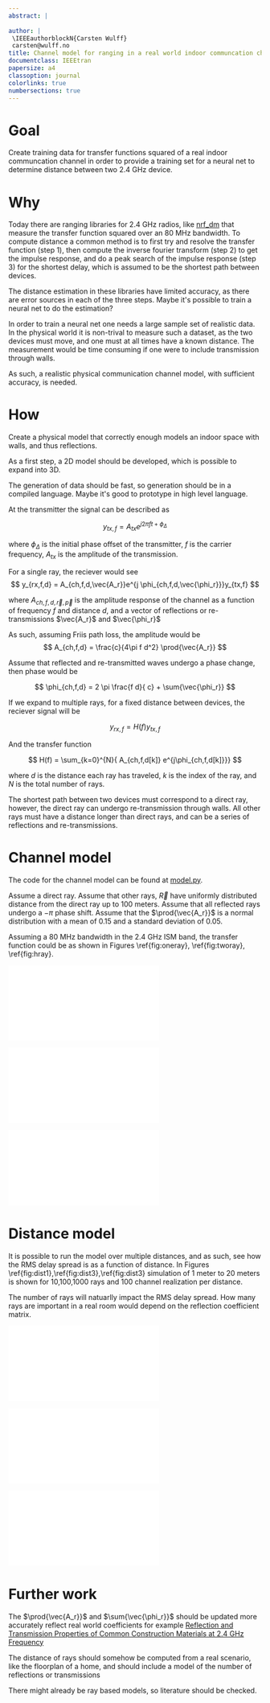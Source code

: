 ```yaml
---
abstract: |
  
author: |
 \IEEEauthorblockN{Carsten Wulff}
 carsten@wulff.no
title: Channel model for ranging in a real world indoor communcation channels
documentclass: IEEEtran
papersize: a4
classoption: journal
colorlinks: true
numbersections: true
---
```


# Goal
Create training data for transfer functions squared of a real indoor communcation
channel in order to provide a training set for a neural net to determine
distance between two 2.4 GHz device.

# Why
Today there are ranging libraries for 2.4 GHz radios, like
[nrf\_dm](https://github.com/nrfconnect/sdk-nrfxlib/tree/main/nrf_dm)
that measure the transfer function squared over an 80 MHz
bandwidth. To compute distance a common method is to first try and resolve the
transfer function (step 1), then compute the inverse fourier transform (step 2) to get the
impulse response, and do a peak search of the impulse response (step 3) for the shortest delay, which is assumed
to be the shortest path between devices.

The distance estimation in these libraries have limited accuracy, as there are
error sources in each of the three steps. Maybe it's possible to train a neural
net to do the estimation?

In order to train a neural net one needs a large sample set of realistic data.
In the physical world it is non-trival to measure such a dataset, as the two
devices must move, and one must at all times have a known distance. The
measurement would be time consuming if one were to include transmission through
walls.

As such, a realistic physical communication channel model, with sufficient
accuracy, is needed. 



# How
Create a physical model that correctly enough models an indoor space with walls,
and thus reflections.

As a first step, a 2D model should be developed, which is possible to expand
into 3D. 

The generation of data should be fast, so generation should be in a compiled language. Maybe it's
good to prototype in high level language.

At the transmitter the signal can be described as

$$
y_{tx,f} = A_{tx}e^{j 2 \pi f t + \phi_{\Delta}}
$$

where $\phi_{\Delta}$ is the initial phase offset of the transmitter, $f$ is the
carrier frequency, $A_{tx}$ is the amplitude of the transmission.

For a single ray, the reciever would see
$$
y_{rx,f,d} = A_{ch,f,d,\vec{A_r}}e^{j \phi_{ch,f,d,\vec{\phi_r}}}y_{tx,f}
$$

where $A_{ch,f,d,\vec{r},\vec{p}}$ is the amplitude response of the channel as a function of
frequency $f$ and distance $d$, and a vector of reflections or re-transmissions
$\vec{A_r}$ and $\vec{\phi_r}$

As such, assuming Friis path loss, the amplitude would be
$$
A_{ch,f,d} = \frac{c}{4\pi f d^2} \prod{\vec{A_r}} 
$$

Assume that reflected and re-transmitted waves undergo a phase change, then phase would be

$$
\phi_{ch,f,d} = 2 \pi \frac{f d}{ c} + \sum{\vec{\phi_r}}
$$

If we expand to multiple rays, for a fixed distance between devices, the reciever signal will be

$$
y_{rx,f} = H(f) y_{tx,f}
$$

And the transfer function 

$$
H(f) =  \sum_{k=0}^{N}{ A_{ch,f,d[k]} e^{j\phi_{ch,f,d[k]}}}
$$

where $d$ is the distance each ray has traveled, $k$ is the index of the ray, and $N$ is the total number of rays.


The shortest path between two devices must correspond to a direct ray, however,
the direct ray can undergo re-transmission through walls. All
other rays must have a distance longer than direct rays, and can be a series of
reflections and re-transmissions.

# Channel model

The code for the channel model can be found at [model.py](https://github.com/wulffern/memos/blob/main/2022-09-12_Range_model/model.py).

Assume a direct ray. Assume that other rays, $\vec{R}$ have uniformly distributed
distance from the direct ray up to 100 meters. Assume that all reflected rays
undergo a $-\pi$ phase shift. Assume that the $\prod{\vec{A_r}}$ is a normal
distribution with a mean of 0.15 and a standard deviation of 0.05.

Assuming a 80 MHz bandwidth in the 2.4 GHz ISM band, the transfer function 
could be as shown in Figures \ref{fig:oneray}, \ref{fig:tworay}, \ref{fig:hray}.

![10 meter direct path, One ray, 100 runs \label{fig:oneray}](response_r1_d10.0.pdf)

![10 meter direct path, Two rays, 100 runs\label{fig:tworay}](response_r2_d10.0.pdf)

![10 meter direct path, 100 rays, 100 runs\label{fig:hray}](response_r100_d10.0.pdf)

# Distance model

It is possible to run the model over multiple distances, and as such, see how
the RMS delay spread is as a function of distance. In Figures
\ref{fig:dist1},\ref{fig:dist3},\ref{fig:dist3}
simulation of 1 meter to 20 meters is shown for 10,100,1000 rays and 100 channel realization per
distance.

The number of rays will natuarlly impact the RMS delay spread. How many rays are
important in a real room would depend on the reflection coefficient matrix.

![Multiple distances 10 rays \label{fig:dist1}](distance_dstart1_dstop20_r10.pdf)

![Multiple distances 100 rays \label{fig:dist2}](distance_dstart1_dstop20_r100.pdf)

![Multiple distances 1000 rays\label{fig:dist3}](distance_dstart1_dstop20_r1000.pdf)



# Further work

The $\prod{\vec{A_r}}$ and $\sum{\vec{\phi_r}}$ should be updated more
accurately reflect real world coefficients for example [Reflection and
Transmission Properties of Common Construction Materials at 2.4 GHz Frequency](https://www.sciencedirect.com/science/article/pii/S1876610217321689?ref=pdf_download&fr=RR-2&rr=749b3de02dcafac8)

The distance of rays should somehow be computed from a real scenario, like the
floorplan of a home, and should include a model of the number of reflections or
transmissions

There might already be ray based models, so literature should be checked.



